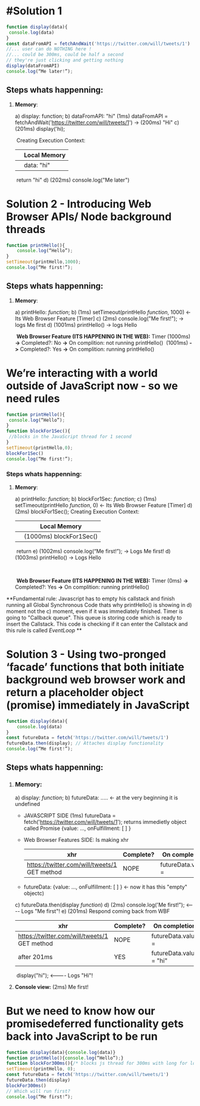 # #Solution 1

```javascript
function display(data){
 console.log(data)
}
const dataFromAPI = fetchAndWait('https://twitter.com/will/tweets/1')
//... user can do NOTHING here !
//... could be 300ms, could be half a second
// they're just clicking and getting nothing
display(dataFromAPI)
console.log(“Me later!”);
```

## Steps whats happenning:

1. **Memory**:

   a) display: function;
   b) dataFromAPI: "hi"
   	(1ms) dataFromAPI = fetchAndWait('https://twitter.com/will/tweets/1')	->  (200ms) "Hi"
   c) (201ms) display('hi);
   
   ​	Creating Execution Context:
   
   |      | Local Memory |
   | ---- | ------------ |
   |      | data: "hi"   |
   
   ​											return "hi"
   d) (202ms) console.log("Me later")

# Solution  2 - Introducing Web Browser APIs/ Node background threads

```javascript
function printHello(){
 	console.log(“Hello”);
}
setTimeout(printHello,1000);
console.log(“Me first!”);
```

## Steps whats happenning:

1. **Memory**:

   a) printHello: *function*;
   b) (1ms) setTimeout(printHello *function*, 1000)		<- Its Web Browser Feature [Timer]
   c) (2ms) console.log("Me first!");	-> 	logs Me first
   d) (1001ms) printHello()				-> 	logs Hello

   

   ​		**Web Browser Feature (ITS HAPPENING IN THE WEB):**
   ​		Timer (1000ms) **->** Completed?: No **->** On complition: not running printHello()
   ​				  (1001ms) **->** Completed?: Yes **->** On complition: running printHello()

# We’re interacting with a world outside of JavaScript now - so we need rules

```javascript
function printHello(){
 console.log(“Hello”);
}
function blockFor1Sec(){
 //blocks in the JavaScript thread for 1 second
}
setTimeout(printHello,0);
blockFor1Sec()
console.log(“Me first!”);
```

### Steps whats happenning:

1. **Memory**:

   a) printHello: *function*;
   b) blockFor1Sec: *function*;
   c) (1ms) setTimeout(printHello *function*, 0)		<- Its Web Browser Feature [Timer]
   d) (2ms) blockFor1Sec();
   	Creating Execution Context:

   |      | Local Memory            |
   | ---- | ----------------------- |
   |      | (1000ms) blockFor1Sec() |

   ​						return
   e) (1002ms) console.log(“Me first!”);		-> Logs Me first!
   d) (1003ms) printHello()							-> Logs Hello

   ​	

   ​		**Web Browser Feature (ITS HAPPENING IN THE WEB):**
   ​		Timer (0ms) **->** Completed?: Yes **->** On complition: running printHello()				  

**Fundamental rule:
Javascript has to empty his callstack and finish running all Global Synchronous Code thats why printHello() is showing in d) moment not the c) moment, even if it was immediately finished. Timer is going to "Callback queue". This queue is storing code which is ready to insert the Callstack. This code is checking if it can enter the Callstack and this rule is called *EventLoop* ** 

# Solution 3 - Using two-pronged ‘facade’ functions that both initiate background web browser work and return a placeholder object (promise) immediately in JavaScript

```javascript
function display(data){
 	console.log(data)
}
const futureData = fetch('https://twitter.com/will/tweets/1')
futureData.then(display); // Attaches display functionality
console.log(“Me first!”);
```

## Steps whats happenning:

1. ### **Memory**:

   a) display: *function*;
   b)  futureData: .....	<-  at the very beginning it is undefined

   - JAVASCRIPT SIDE
     (1ms) futureData = fetch('https://twitter.com/will/tweets/1');
     returns immedietly object called Promise {value: ..., onFulfillment: [ ] } 

   - Web Browser Features SIDE:
     Is making xhr 

     | xhr                                               | Complete? | On completion      |
     | ------------------------------------------------- | --------- | ------------------ |
     | https://twitter.com/will/tweets/1<br />GET method | NOPE      | futureData.value = |

   - futureData: {value: ..., onFulfillment: [ ] }          <- now it has this "empty" objectc) 

   c) futureData.then(display *function*)
   d) (2ms) console.log('Me first!");              <---- Logs "Me first"!
   e) (201ms) Respond coming back from WBF

   | xhr                                               | Complete? | On completion           |
   | ------------------------------------------------- | --------- | ----------------------- |
   | https://twitter.com/will/tweets/1<br />GET method | NOPE      | futureData.value =      |
   | after 201ms                                       | YES       | futureData.value = "hi" |

   ​	display("hi");        <---- Logs "Hi"!

2. **Console view:**
   (2ms) Me first!
   


# But we need to know how our promisedeferred functionality gets back into JavaScript to be run

```javascript
function display(data){console.log(data)}
function printHello(){console.log(“Hello”);}
function blockFor300ms(){/* blocks js thread for 300ms with long for loop */}
setTimeout(printHello, 0);
const futureData = fetch('https://twitter.com/will/tweets/1')
futureData.then(display)
blockFor300ms()
// Which will run first?
console.log(“Me first!”);
```











































